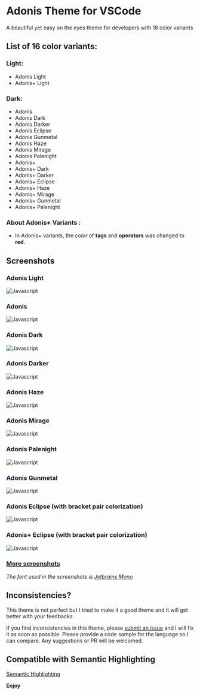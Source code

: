 # Adonis Theme for VSCode

A beautiful yet easy on the eyes theme for developers with 18 color variants 

## List of 16 color variants:

### Light:
- Adonis Light
- Adonis+ Light

### Dark:
- Adonis 
- Adonis Dark
- Adonis Darker
- Adonis Eclipse
- Adonis Gunmetal
- Adonis Haze
- Adonis Mirage
- Adonis Palenight
- Adonis+
- Adonis+ Dark
- Adonis+ Darker
- Adonis+ Eclipse
- Adonis+ Haze
- Adonis+ Mirage
- Adonis+ Gunmetal
- Adonis+ Palenight

### About **Adonis+** Variants :

  - In Adonis+ variants, the *color* of **tags** and **operators** was changed to **red**.

## Screenshots

### Adonis Light
![Javascript](https://raw.githubusercontent.com/saeed-nazari/vsc-theme-adonis/main/assets/screenshots/adonis-light/javascript.png)

### Adonis
![Javascript](https://raw.githubusercontent.com/saeed-nazari/vsc-theme-adonis/main/assets/screenshots/adonis/javascript.png)

### Adonis Dark
![Javascript](https://raw.githubusercontent.com/saeed-nazari/vsc-theme-adonis/main/assets/screenshots/adonis-dark/javascript.png)

### Adonis Darker
![Javascript](https://raw.githubusercontent.com/saeed-nazari/vsc-theme-adonis/main/assets/screenshots/adonis-darker/javascript.png)

### Adonis Haze
![Javascript](https://raw.githubusercontent.com/saeed-nazari/vsc-theme-adonis/main/assets/screenshots/adonis-haze/javascript.png)

### Adonis Mirage
![Javascript](https://raw.githubusercontent.com/saeed-nazari/vsc-theme-adonis/main/assets/screenshots/adonis-mirage/javascript.png)

### Adonis Palenight
![Javascript](https://raw.githubusercontent.com/saeed-nazari/vsc-theme-adonis/main/assets/screenshots/adonis-palenight/javascript.png)

### Adonis Gunmetal
![Javascript](https://raw.githubusercontent.com/saeed-nazari/vsc-theme-adonis/main/assets/screenshots/adonis-gunmetal/javascript.png)

### Adonis Eclipse (with bracket pair colorization)
![Javascript](https://raw.githubusercontent.com/saeed-nazari/vsc-theme-adonis/main/assets/screenshots/adonis-eclipse/javascript.png)

### Adonis+ Eclipse (with bracket pair colorization)
![Javascript](https://raw.githubusercontent.com/saeed-nazari/vsc-theme-adonis/main/assets/screenshots/adonis+eclipse/javascript.png)


### [More screenshots](https://github.com/saeed-nazari/vsc-theme-adonis/tree/main/assets/screenshots)

*The font used in the screenshots is [Jetbrains Mono](https://www.jetbrains.com/lp/mono/)*

## Inconsistencies?

This theme is not perfect but I tried to make it a good theme and it will get better with your feedbacks.

If you find inconsistencies in this theme, please [submit an issue](https://github.com/saeed-nazari/vsc-theme-adonis/issues/new) and I will fix it as soon as possible. Please provide a code sample for the language so I can compare.
Any suggestions or PR will be welcomed.

## Compatible with Semantic Highlighting

[Semantic Highlighting](https://code.visualstudio.com/api/language-extensions/semantic-highlight-guide#enablement-of-semantic-highlighting)


**Enjoy**
